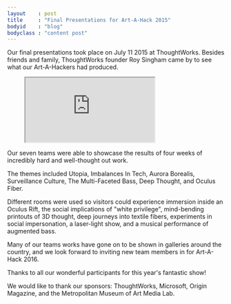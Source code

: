 ```yaml
---
layout    : post
title     : "Final Presentations for Art-A-Hack 2015"
bodyid    : "blog"
bodyclass : "content post"
---
```

Our final presentations took place on July 11 2015 at ThoughtWorks. Besides friends and family, ThoughtWorks founder Roy Singham came by to see what our Art-A-Hackers had produced.

<figure class="video">
	<iframe src="https://www.flickr.com/photos/125924023@N07/20668270598/in/set-72157657719916725/player/" allowfullscreen webkitallowfullscreen mozallowfullscreen oallowfullscreen msallowfullscreen></iframe>
</figure>

Our seven teams were able to showcase the results of four weeks of incredibly hard and well-thought out work.

<!--excerpt-ends-->

The themes included Utopia, Imbalances In Tech, Aurora Borealis, Surveillance Culture, The Multi-Faceted Bass, Deep Thought, and Oculus Fiber.

Different rooms were used so visitors could experience immersion inside an Oculus Rift, the social implications of "white privilege", mind-bending printouts of 3D thought, deep journeys into textile fibers, experiments in social impersonation, a laser-light show, and a musical performance of augmented bass.

Many of our teams works have gone on to be shown in galleries around the country, and we look forward to inviting new team members in for Art-A-Hack 2016.

Thanks to all our wonderful participants for this year's fantastic show!

We would like to thank our sponsors: ThoughtWorks, Microsoft, Origin Magazine, and the Metropolitan Museum of Art Media Lab.